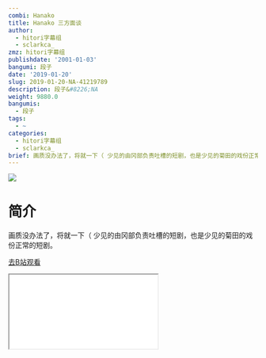 ```yaml
---
combi: Hanako
title: Hanako 三方面谈
author:
  - hitori字幕组
  - sclarkca_
zmz: hitori字幕组
publishdate: '2001-01-03'
bangumi: 段子
date: '2019-01-20'
slug: 2019-01-20-NA-41219789
description: 段子&#8226;NA
weight: 9880.0
bangumis:
  - 段子
tags:
  - ~
categories:
  - hitori字幕组
  - sclarkca_
brief: 画质没办法了，将就一下（ 少见的由冈部负责吐槽的短剧，也是少见的菊田的戏份正常的短剧。
---
```

![](https://i.imgur.com/nge1FTz.jpg)
# 简介  
画质没办法了，将就一下（
少见的由冈部负责吐槽的短剧，也是少见的菊田的戏份正常的短剧。  

[去B站观看](https://www.bilibili.com/video/av41219789/)
<div class ="resp-container"><iframe class="testiframe" src="//player.bilibili.com/player.html?aid=41219789"", scrolling="no", allowfullscreen="true" > </iframe></div> 
